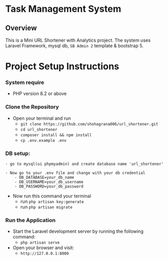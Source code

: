 # Task Management System

## Overview

This is a Mini URL Shortener with Analytics project. The system uses Laravel Framework, mysql db, `SB Admin 2` template & bootstrap 5. 



# Project Setup Instructions


### System require
- PHP version 8.2 or above

### Clone the Repository

- Open your terminal and run
    - `git clone https://github.com/shohagrana006/url_shortener.git`
    - `cd url_shortener`
    - `composer install && npm install`
    - `cp .env.example .env`

### DB setup:
    - go to mysql(ui phpmyadmin) and create database name 'url_shortener'

    - Now go to your .env file and change with your db credential
        - DB_DATABASE=your_db_name
        - DB_USERNAME=your_db_username
        - DB_PASSWORD=your_db_password

- Now run this command your terminal
    - run `php artisan key:generate`
    - run `php artisan migrate`


### Run the Application

- Start the Laravel development server by running the following command:
    - `php artisan serve`
- Open your browser and visit:
    - `http://127.0.0.1:8000`
